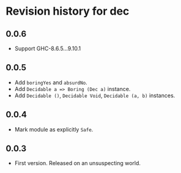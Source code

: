 # Revision history for dec

## 0.0.6

- Support GHC-8.6.5...9.10.1

## 0.0.5

- Add `boringYes` and `absurdNo`.
- Add `Decidable a => Boring (Dec a)` instance.
- Add `Decidable ()`, `Decidable Void`, `Decidable (a, b)` instances.

## 0.0.4

- Mark module as explicitly `Safe`.

## 0.0.3

- First version. Released on an unsuspecting world.
